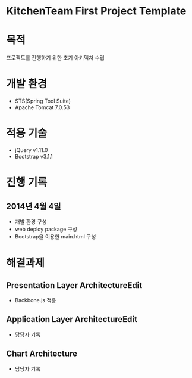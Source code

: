KitchenTeam First Project Template
=====

# 목적
프로젝트를 진행하기 위한 초기 아키택쳐 수립

# 개발 환경
  * STS(Spring Tool Suite)
  * Apache Tomcat 7.0.53

# 적용 기술
  * jQuery v1.11.0
  * Bootstrap v3.1.1

# 진행 기록
## 2014년 4월 4일
  * 개발 환경 구성
  * web deploy package 구성
  * Bootstrap을 이용한 main.html 구성

# 해결과제
## Presentation Layer ArchitectureEdit
  * Backbone.js 적용
## Application Layer ArchitectureEdit
  * 담당자 기록
## Chart Architecture
  * 담당자 기록
